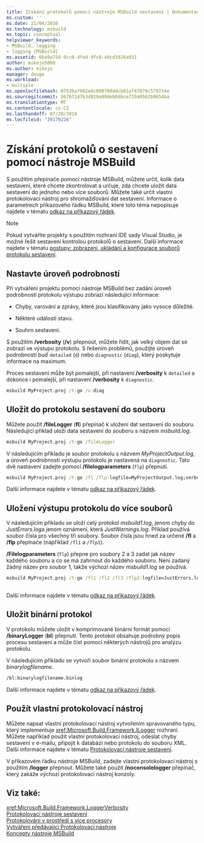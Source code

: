 ```yaml
---
title: Získání protokolů pomocí nástroje MSBuild sestavení | Dokumentace Microsoftu
ms.custom: ''
ms.date: 11/04/2016
ms.technology: msbuild
ms.topic: conceptual
helpviewer_keywords:
- MSBuild, logging
- logging [MSBuild]
ms.assetid: 6ba9a754-9cc0-4fed-9fc8-4dcd3926a031
author: mikejo5000
ms.author: mikejo
manager: douge
ms.workload:
- multiple
ms.openlocfilehash: 07936a7902e6c09070dddcb01af47079c579734e
ms.sourcegitcommit: 5b767247b3d819a99deb0dbce729a0562b9654ba
ms.translationtype: MT
ms.contentlocale: cs-CZ
ms.lasthandoff: 07/20/2018
ms.locfileid: "39179226"
---
```

# <a name="obtain-build-logs-with-msbuild"></a>Získání protokolů o sestavení pomocí nástroje MSBuild
S použitím přepínače pomocí nástroje MSBuild, můžete určit, kolik data sestavení, které chcete zkontrolovat a určuje, zda chcete uložit data sestavení do jednoho nebo více souborů. Můžete také určit vlastní protokolovací nástroj pro shromažďování dat sestavení. Informace o parametrech příkazového řádku MSBuild, které toto téma nepopisuje najdete v tématu [odkaz na příkazový řádek](../msbuild/msbuild-command-line-reference.md).  
  
> [!NOTE]
>  Pokud vytváříte projekty s použitím rozhraní IDE sady Visual Studio, je možné řešit sestavení kontrolou protokolů o sestavení. Další informace najdete v tématu [postupy: zobrazení, ukládání a konfigurace souborů protokolu sestavení](../ide/how-to-view-save-and-configure-build-log-files.md).  
  
## <a name="set-the-level-of-detail"></a>Nastavte úroveň podrobností  
 Při vytváření projektu pomocí nástroje MSBuild bez zadání úroveň podrobností protokolu výstupu zobrazí následující informace:  
  
-   Chyby, varování a zprávy, které jsou klasifikovány jako vysoce důležité.  
  
-   Některé události stavu.  
  
-   Souhrn sestavení.  

S použitím **/verbosity** (**/v**) přepnout, můžete řídit, jak velký objem dat se zobrazí ve výstupu protokolu. S řešením problémů, použijte úroveň podrobností buď `detailed` (`d`) nebo `diagnostic` (`diag`), který poskytuje informace na maximum.  

Proces sestavení může být pomalejší, při nastavení **/verbosity** k `detailed` a dokonce i pomalejší, při nastavení **/verbosity** k `diagnostic`.  
  
```cmd  
msbuild MyProject.proj /t:go /v:diag  
```  

## <a name="save-the-build-log-to-a-file"></a>Uložit do protokolu sestavení do souboru  
 Můžete použít **/fileLogger** (**fl**) přepínač k uložení dat sestavení do souboru. Následující příklad uloží data sestavení do souboru s názvem *msbuild.log*.  
  
```cmd  
msbuild MyProject.proj /t:go /fileLogger  
```  
  
 V následujícím příkladu je soubor protokolu s názvem *MyProjectOutput.log*, a úroveň podrobností výstupu protokolu je nastavená na `diagnostic`. Tato dvě nastavení zadejte pomocí **/filelogparameters** (`flp`) přepnutí.  
  
```cmd  
msbuild MyProject.proj /t:go /fl /flp:logfile=MyProjectOutput.log;verbosity=diagnostic  
```  
  
 Další informace najdete v tématu [odkaz na příkazový řádek](../msbuild/msbuild-command-line-reference.md).  
  
## <a name="save-the-log-output-to-multiple-files"></a>Uložení výstupu protokolu do více souborů  
 V následujícím příkladu se uloží celý protokol *msbuild1.log*, jenom chyby do *JustErrors.log*a jenom oznámení, která *JustWarnings.log*. Příklad používá soubor čísla pro všechny tři soubory. Soubor čísla jsou hned za určené **/fl** a **/flp** přepínače (například `/fl1` a `/flp1`).  
  
 **/Filelogparameters** (`flp`) přepne pro soubory 2 a 3 zadat jak název každého souboru a co se má zahrnout do každého souboru. Není zadaný žádný název pro soubor 1, takže výchozí název *msbuild1.log* se používá.  
  
```cmd  
msbuild MyProject.proj /t:go /fl1 /fl2 /fl3 /flp2:logfile=JustErrors.log;errorsonly /flp3:logfile=JustWarnings.log;warningsonly  
  
```  
  
 Další informace najdete v tématu [odkaz na příkazový řádek](../msbuild/msbuild-command-line-reference.md).  

## <a name="save-a-binary-log"></a>Uložit binární protokol

V protokolu můžete uložit v komprimované binární formát pomocí **/binaryLogger** (**bl**) přepnutí. Tento protokol obsahuje podrobný popis procesu sestavení a může číst pomocí některých nástrojů pro analýzu protokolu.

V následujícím příkladu se vytvoří soubor binární protokolu s názvem *binarylogfilename*.

```cmd  
/bl:binarylogfilename.binlog
``` 
 
Další informace najdete v tématu [odkaz na příkazový řádek](../msbuild/msbuild-command-line-reference.md).  

## <a name="use-a-custom-logger"></a>Použít vlastní protokolovací nástroj  
 Můžete napsat vlastní protokolovací nástroj vytvořením spravovaného typu, který implementuje <xref:Microsoft.Build.Framework.ILogger> rozhraní. Můžete například použít vlastní protokolovací nástroj, odeslat chyby sestavení v e-mailu, připojit k databázi nebo protokolu do souboru XML. Další informace najdete v tématu [Protokolovací nástroje sestavení](../msbuild/build-loggers.md).  
  
 V příkazovém řádku nástroje MSBuild, zadejte vlastní protokolovací nástroj s použitím **/logger** přepnout. Můžete také použít **/noconsolelogger** přepínač, který zakáže výchozí protokolovací nástroj konzoly.  
  
## <a name="see-also"></a>Viz také:  
 <xref:Microsoft.Build.Framework.LoggerVerbosity>   
 [Protokolovací nástroje sestavení](../msbuild/build-loggers.md)   
 [Protokolování v prostředí s více procesory](../msbuild/logging-in-a-multi-processor-environment.md)   
 [Vytváření předávající Protokolovací nástroje](../msbuild/creating-forwarding-loggers.md)   
 [Koncepty nástroje MSBuild](../msbuild/msbuild-concepts.md)